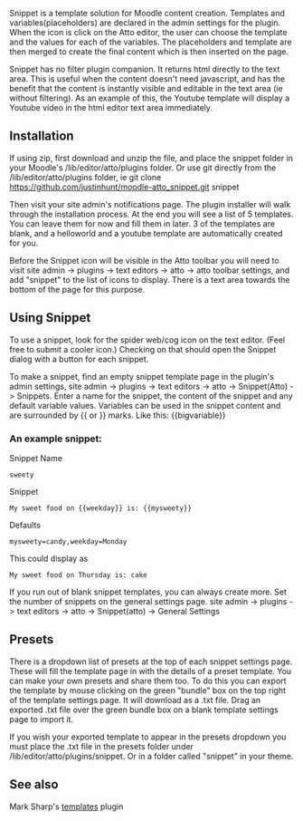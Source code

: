 
Snippet is a template solution for Moodle content creation. Templates and variables(placeholders) are declared in the admin settings for the plugin. When the icon is click on the Atto editor, the user can choose the template and the values for each of the variables. The placeholders and template are then merged to create the final content which is then inserted on the page.

Snippet has no filter plugin companion. It returns html directly to the text area. This is useful when the content doesn't need javascript, and has the benefit that the content is instantly visible and editable in the text area (ie without filtering). As an example of this, the Youtube template will display a Youtube video in the html editor text area immediately.


## Installation
If using zip, first download and unzip the file, and place the snippet folder in your Moodle's /lib/editor/atto/plugins folder. Or use git directly from the /lib/editor/atto/plugins folder, ie
git clone https://github.com/justinhunt/moodle-atto_snippet.git snippet

Then visit your site admin's notifications page. The plugin installer will walk through the installation process. At the end you will see a list of 5 templates. You can leave them for now and fill them in later.  3 of the templates are blank, and a helloworld and a youtube template are automatically created for you.

Before the Snippet icon will be visible in the Atto toolbar you will need to visit site admin -> plugins -> text editors -> atto -> atto toolbar settings, and add "snippet" to the list of icons to display. There is a text area towards the bottom of the page for this purpose.


## Using Snippet
To use a snippet, look for the spider web/cog icon on the text editor. (Feel free to submit a cooler icon.) Checking on that should open the Snippet dialog with a button for each snippet.

To make a snippet, find an empty snippet template page in the plugin's admin settings, site admin -> plugins -> text editors -> atto -> Snippet(Atto) -> Snippets. Enter a name for the snippet, the content of the snippet and any default variable values. Variables can be used in the snippet content and are surrounded by {{ or }} marks. Like this: {{bigvariable}}


### An example snippet:
Snippet Name
```
sweety
```

Snippet
```
My sweet food on {{weekday}} is: {{mysweety}}
```

Defaults
```
mysweety=candy,weekday=Monday
```

This could display as
```
My sweet food on Thursday is: cake
```

If you run out of blank snippet templates, you can always create more. Set the number of snippets on the general settings page.
site admin -> plugins -> text editors -> atto -> Snippet(atto) -> General Settings

## Presets
There is a dropdown list of presets at the top of each snippet settings page. These will fill the template page in with the details of a preset template. You can make your own presets and share them too. To do this you can export the template by mouse clicking on the green "bundle" box on the top right of the template settings page. It will download as a .txt file. Drag an exported .txt file over the green bundle box on a blank template settings page to import it.

If you wish your exported template to appear in the presets dropdown you must place the .txt file in the presets folder under /lib/editor/atto/plugins/snippet. Or in a folder called "snippet" in your theme.


## See also
 Mark Sharp's [templates](https://github.com/sharpchi/moodle-atto_templates) plugin
